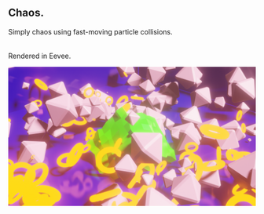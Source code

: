 ## Chaos.

Simply chaos using fast-moving particle collisions.
######
Rendered in Eevee.

![Chaos](chaos.png)